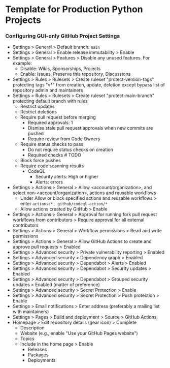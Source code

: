 # Template for Production Python Projects

### Configuring GUI-only GitHub Project Settings
* Settings > General > Default branch: `main`
* Settings > General > Enable release immutability > Enable
* Settings > General > Features > Disable any unused features. For example:
  * Disable: Wikis, Sponsorships, Projects
  * Enable: Issues, Preserve this repository, Discussions
* Settings > Rules > Rulesets > Create ruleset "protect-version-tags" protecting tags "v*" from creation, update, deletion except bypass list of repository admin and maintainers
* Settings > Rules > Rulesets > Create ruleset "protect-main-branch" protecting default branch with rules
  * Restrict updates
  * Restrict deletions
  * Require pull request before merging
    * Required approvals: 1
    * Dismiss stale pull request approvals when new commits are pushed
    * Require review from Code Owners
  * Require status checks to pass
    * Do not require status checks on creation
    * Required checks  # TODO
  * Block force pushes
  * Require code scanning results
    * CodeQL
      * Security alerts: High or higher
      * Alerts: errors
* Settings > Actions > General > Allow <account/organization>, and select non-<account/organization>, actions and reusable workflows
  * Under Allow or block specified actions and reusable workflows > enter `actions/*, github/codeql-action/*`
  * Allow actions created by GitHub > Enable
* Settings > Actions > General > Approval for running fork pull request workflows from contributors > Require approval for all external contributors
* Settings > Actions > General > Workflow permissions > Read and write permissions
* Settings > Actions > General > Allow GitHub Actions to create and approve pull requests > Enabled
* Settings > Advanced security > Private vulnerability reporting > Enabled
* Settings > Advanced security > Dependency graph > Enabled
* Settings > Advanced security > Dependabot > Alerts > Enabled
* Settings > Advanced security > Dependabot > Security updates > Enabled
* Settings > Advanced security > Dependabot > Grouped security updates > Enabled (matter of preference)
* Settings > Advanced security > Secret Protection > Enable
* Settings > Advanced security > Secret Protection > Push protection > Enable
* Settings > Email notifications > Enter address (preferably a mailing list with maintainers)
* Settings > Pages > Build and deployment > Source > GitHub Actions
* Homepage > Edit repository details (gear icon) > Complete
  * Description
  * Website (e.g., enable "Use your GitHub Pages website")
  * Topics
  * Include in the home page > Enable
    * Releases
    * Packages
    * Deployments